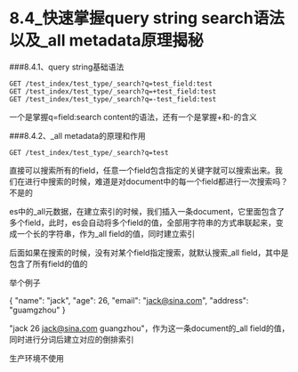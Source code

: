 # 8.4_快速掌握query string search语法以及_all metadata原理揭秘

###8.4.1、query string基础语法

    GET /test_index/test_type/_search?q=test_field:test
    GET /test_index/test_type/_search?q=+test_field:test
    GET /test_index/test_type/_search?q=-test_field:test

一个是掌握q=field:search content的语法，还有一个是掌握+和-的含义

###8.4.2、_all metadata的原理和作用

    GET /test_index/test_type/_search?q=test

直接可以搜索所有的field，任意一个field包含指定的关键字就可以搜索出来。我们在进行中搜索的时候，难道是对document中的每一个field都进行一次搜索吗？不是的

es中的_all元数据，在建立索引的时候，我们插入一条document，它里面包含了多个field，此时，es会自动将多个field的值，全部用字符串的方式串联起来，变成一个长的字符串，作为_all field的值，同时建立索引

后面如果在搜索的时候，没有对某个field指定搜索，就默认搜索_all field，其中是包含了所有field的值的

举个例子

{
  "name": "jack",
  "age": 26,
  "email": "jack@sina.com",
  "address": "guamgzhou"
}

"jack 26 jack@sina.com guangzhou"，作为这一条document的_all field的值，同时进行分词后建立对应的倒排索引

生产环境不使用